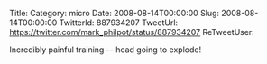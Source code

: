 Title: 
Category: micro
Date: 2008-08-14T00:00:00
Slug: 2008-08-14T00:00:00
TwitterId: 887934207
TweetUrl: https://twitter.com/mark_philpot/status/887934207
ReTweetUser: 

Incredibly painful training -- head going to explode!